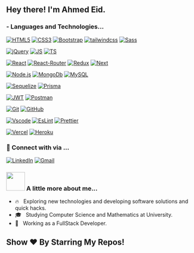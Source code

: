 <h2> Hey there! I'm Ahmed Eid.</h2>

### - Languages and Technologies...
[![HTML5](https://img.shields.io/badge/-HTML5-E34F26?style=flat-square&logo=html5&logoColor=white&link=https://github.com/ahmedeid-dev/)](https://github.com/ahmedeid-dev/)
[![CSS3](https://img.shields.io/badge/-CSS3-1572B6?style=flat-square&logo=css3&link=https://github.com/ahmedeid-dev/)](https://github.com/ahmedeid-dev/)
[![Bootstrap](https://img.shields.io/badge/-Bootstrap-563D7C?style=flat-square&logo=bootstrap&link=https://github.com/ahmedeid-dev/)](https://github.com/ahmedeid-dev/)
[![tailwindcss](https://img.shields.io/badge/tailwindcss-0F172A?&logo=tailwindcss&link=https://github.com/ahmedeid-dev/)](https://github.com/ahmedeid-dev/)
[![Sass](https://img.shields.io/badge/Sass-CC6699?style=flat-square&logo=Sass&logoColor=white&link=https://github.com/ahmedeid-dev/)](https://github.com/ahmedeid-dev/)

[![jQuery](https://img.shields.io/badge/jQuery-0769AD?style=for-the-badge&logo=jquery&logoColor=white&link=https://github.com/ahmedeid-dev/)](https://github.com/ahmedeid-dev/)
[![JS](https://img.shields.io/badge/-JavaScript-black?style=flat-square&logo=javascript&link=https://github.com/ahmedeid-dev/)](https://github.com/ahmedeid-dev/)
[![TS](https://shields.io/badge/TypeScript-3178C6?logo=TypeScript&logoColor=FFF&style=flat-square&link=https://github.com/ahmedeid-dev/)](https://github.com/ahmedeid-dev/)


[![React](https://shields.io/badge/react-black?logo=react&style=for-the-badge&logo=react&link=https://github.com/ahmedeid-dev/)](https://github.com/ahmedeid-dev/)
[![React-Router](https://img.shields.io/badge/React_Router-CA4245?style=for-the-badge&logo=react-router&logoColor=white&link=https://github.com/ahmedeid-dev/)](https://github.com/ahmedeid-dev/)
[![Redux](	https://img.shields.io/badge/Redux-593D88?style=for-the-badge&logo=redux&logoColor=white&link=https://github.com/LuizCarlosAbbott/)](https://github.com/ahmedeid-dev/)
[![Next](https://img.shields.io/badge/next.js-000000?style=for-the-badge&logo=nextdotjs&logoColor=white&link=https://github.com/ahmedeid-dev/)](https://github.com/ahmedeid-dev/)

[![Node.js](https://img.shields.io/badge/Node.js-43853D?style=for-the-badge&logo=node.js&logoColor=white&link=https://github.com/ahmedeid-dev/)](https://github.com/ahmedeid-dev/)
[![MongoDb](https://img.shields.io/badge/MongoDB-4EA94B?style=for-the-badge&logo=mongodb&logoColor=white&link=https://github.com/ahmedeid-dev/)](https://github.com/ahmedeid-dev/)
[![MySQL](https://img.shields.io/badge/MySQL-00000F?style=for-the-badge&logo=mysql&logoColor=white&link=https://github.com/ahmedeid-dev/)](https://github.com/ahmedeid-dev/)

[![Sequelize](https://img.shields.io/badge/sequelize-323330?style=for-the-badge&logo=sequelize&logoColor=blue&link=https://github.com/ahmedeid-dev/)](https://github.com/ahmedeid-dev/)
[![Prisma](https://img.shields.io/badge/Prisma-3982CE?style=for-the-badge&logo=Prisma&logoColor=white&link=https://github.com/ahmedeid-dev/)](https://github.com/ahmedeid-dev/)

[![JWT](https://img.shields.io/badge/json%20web%20tokens-323330?style=for-the-badge&logo=json-web-tokens&logoColor=pink&link=https://github.com/ahmedeid-dev/)](https://github.com/LuizCarlosAbbott/)
[![Postman](https://img.shields.io/static/v1?style=for-the-badge&message=Postman&color=FF6C37&logo=Postman&logoColor=FFFFFF&label=&link=https://github.com/ahmedeid-dev/)](https://github.com/ahmedeid-dev/)

[![Git](https://img.shields.io/badge/-Git-black?style=flat-square&logo=git&link=https://github.com/ahmedeid-dev/)](https://github.com/ahmedeid-dev/)
[![GitHub](https://img.shields.io/badge/-GitHub-181717?style=flat-square&logo=github&link=https://github.com/ahmedeid-dev/)](https://github.com/LuizCarlosAbbott/)

[![Vscode](https://img.shields.io/badge/Visual_Studio_Code-0078D4?style=for-the-badge&logo=visual%20studio%20code&logoColor=white&link=https://github.com/ahmedeid-dev/)](https://github.com/LuizCarlosAbbott/)
[![EsLint](https://img.shields.io/badge/eslint-3A33D1?style=for-the-badge&logo=eslint&logoColor=white&link=https://github.com/ahmedeid-dev/)](https://github.com/LuizCarlosAbbott/)
[![Prettier](https://img.shields.io/badge/prettier-1A2C34?style=for-the-badge&logo=prettier&logoColor=F7BA3E&link=https://github.com/ahmedeid-dev/)](https://github.com/LuizCarlosAbbott/)


[![Vercel](https://img.shields.io/badge/Vercel-000000?style=for-the-badge&logo=vercel&logoColor=white&link=https://github.com/LuizCarlosAbbott/)](https://github.com/ahmedeid-dev/)
[![Heroku](https://img.shields.io/badge/Heroku-430098?style=for-the-badge&logo=heroku&logoColor=white&link=https://github.com/LuizCarlosAbbott/)](https://github.com/ahmedeid-dev/)

<h3> 💬 Connect with via ... </h3>
<p align="left">
<a href="https://www.linkedin.com/in/ahmedeid-dev" target="_blank"><img src="https://img.shields.io/badge/LinkedIn-%230077B5.svg?&style=flat-square&logo=linkedin&logoColor=white" alt="LinkedIn"></a>
<a href="mailto: ahmedeid.dev@outlook.com" target="_blank"><img src="https://img.shields.io/badge/gmail-%23E4405F.svg?&style=flat-square&logo=gmail&logoColor=white" alt="Gmail"></a>  
</p>


### <img src="https://media.giphy.com/media/VgCDAzcKvsR6OM0uWg/giphy.gif" width="50"> A little more about me...  

- 🔥 &nbsp; Exploring new technologies and developing software solutions and quick hacks.
- 🎓 &nbsp; Studying Computer Science and Mathematics at University.
- 💼 &nbsp; Working as a FullStack Developer.


## Show ❤️ By Starring My Repos!
